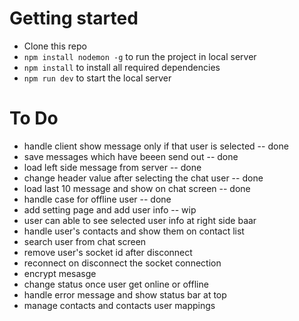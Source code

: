 # Getting started

- Clone this repo
- `npm install nodemon -g` to run the project in local server
- `npm install` to install all required dependencies
- `npm run dev` to start the local server

# To Do
- handle client show message only if that user is selected -- done
- save messages which have beeen send out -- done
- load left side message from server -- done
- change header value after selecting the chat user -- done
- load last 10 message and show on chat screen -- done
- handle case for offline user -- done
- add setting page and add user info -- wip
- user can able to see selected user info at right side baar
- handle user's contacts and show them on contact list
- search user from chat screen
- remove user's socket id after disconnect
- reconnect on disconnect the socket connection
- encrypt mesasge
- change status once user get online or offline
- handle error message and show status bar at top
- manage contacts and contacts user  mappings
